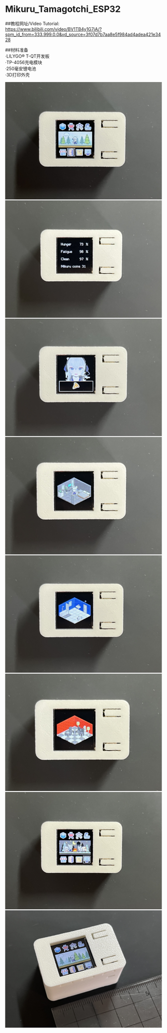 # Mikuru_Tamagotchi_ESP32

##教程网址/Video Tutorial:  
https://www.bilibili.com/video/BV1TB4y1G7iA/?spm_id_from=333.999.0.0&vd_source=3f07d7b7aa8e5f984ad4adea421e3428

##材料准备  
·LILYGO® T-QT开发板  
·TP-4056充电模块  
·250毫安锂电池  
·3D打印外壳

![image](https://github.com/MikuruM/Mikuru_Tamagotchi_ESP32/blob/45380a117cb99243fd5454b4a027a0c35a1b5947/Photos/IMG_5553.jpg)
![image](https://github.com/MikuruM/Mikuru_Tamagotchi_ESP32/blob/45380a117cb99243fd5454b4a027a0c35a1b5947/Photos/IMG_5556.jpg)
![image](https://github.com/MikuruM/Mikuru_Tamagotchi_ESP32/blob/45380a117cb99243fd5454b4a027a0c35a1b5947/Photos/IMG_5557.jpg)
![image](https://github.com/MikuruM/Mikuru_Tamagotchi_ESP32/blob/45380a117cb99243fd5454b4a027a0c35a1b5947/Photos/IMG_5572.jpg)
![image](https://github.com/MikuruM/Mikuru_Tamagotchi_ESP32/blob/45380a117cb99243fd5454b4a027a0c35a1b5947/Photos/IMG_5573.jpg)
![image](https://github.com/MikuruM/Mikuru_Tamagotchi_ESP32/blob/45380a117cb99243fd5454b4a027a0c35a1b5947/Photos/IMG_5574.jpg)
![image](https://github.com/MikuruM/Mikuru_Tamagotchi_ESP32/blob/45380a117cb99243fd5454b4a027a0c35a1b5947/Photos/IMG_5576.jpg)
![image](https://github.com/MikuruM/Mikuru_Tamagotchi_ESP32/blob/45380a117cb99243fd5454b4a027a0c35a1b5947/Photos/IMG_5580.jpg)
